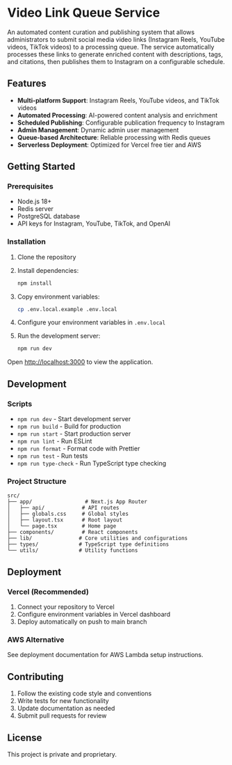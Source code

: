 # Video Link Queue Service

An automated content curation and publishing system that allows administrators to submit social media video links (Instagram Reels, YouTube videos, TikTok videos) to a processing queue. The service automatically processes these links to generate enriched content with descriptions, tags, and citations, then publishes them to Instagram on a configurable schedule.

## Features

- **Multi-platform Support**: Instagram Reels, YouTube videos, and TikTok videos
- **Automated Processing**: AI-powered content analysis and enrichment
- **Scheduled Publishing**: Configurable publication frequency to Instagram
- **Admin Management**: Dynamic admin user management
- **Queue-based Architecture**: Reliable processing with Redis queues
- **Serverless Deployment**: Optimized for Vercel free tier and AWS

## Getting Started

### Prerequisites

- Node.js 18+ 
- Redis server
- PostgreSQL database
- API keys for Instagram, YouTube, TikTok, and OpenAI

### Installation

1. Clone the repository
2. Install dependencies:
   ```bash
   npm install
   ```

3. Copy environment variables:
   ```bash
   cp .env.local.example .env.local
   ```

4. Configure your environment variables in `.env.local`

5. Run the development server:
   ```bash
   npm run dev
   ```

Open [http://localhost:3000](http://localhost:3000) to view the application.

## Development

### Scripts

- `npm run dev` - Start development server
- `npm run build` - Build for production
- `npm run start` - Start production server
- `npm run lint` - Run ESLint
- `npm run format` - Format code with Prettier
- `npm run test` - Run tests
- `npm run type-check` - Run TypeScript type checking

### Project Structure

```
src/
├── app/                 # Next.js App Router
│   ├── api/            # API routes
│   ├── globals.css     # Global styles
│   ├── layout.tsx      # Root layout
│   └── page.tsx        # Home page
├── components/         # React components
├── lib/               # Core utilities and configurations
├── types/             # TypeScript type definitions
└── utils/             # Utility functions
```

## Deployment

### Vercel (Recommended)

1. Connect your repository to Vercel
2. Configure environment variables in Vercel dashboard
3. Deploy automatically on push to main branch

### AWS Alternative

See deployment documentation for AWS Lambda setup instructions.

## Contributing

1. Follow the existing code style and conventions
2. Write tests for new functionality
3. Update documentation as needed
4. Submit pull requests for review

## License

This project is private and proprietary.
